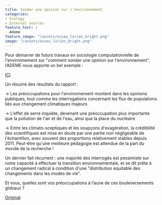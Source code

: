 ```yaml
---
title: Sonder une opinion sur l’environnement
categories:
- Ecology
- External sources
feature_text: |
  Ademe
feature_image: "/assets/ossau_lurien_bright.png"
image: "/assets/ossau_lurien_bright.png"
---
```



Pour démarrer de futurs travaux en sociologie computationnelle de l'environnement  sur  "comment sonder une opinion sur l'environnement", l’ADEME nous apporte un bel exemple  :

[ICI](https://librairie.ademe.fr/cadic/1440/rapport-representations-sociales-changement-climatique-20-vague.pdf)

Un résumé des résultats du rapport :

&rarr; Les préoccupations pour l'environnement montent dans les opinions publiques, tout comme les interrogations concernant les flux de populations liés aux changement climatiques majeurs

&rarr; L'effet de serre inquiète, devenant une préoccupation plus importante que la pollution de l'air et de l'eau, ainsi que la place du nucléaire

&rarr; Entre les climato-sceptiques et les soupçons d'exagération, la crédibilité des scientifiques est mise en doute par une partie non négligeable de l'échantillon, avec souvent des proportions relativement stables depuis 2011. Peut-être qu'une meilleure pédagogie est attendue de la part du monde de la recherche !

Un dernier fait récurrent : une majorité des interrogés est pessimiste sur notre capacité à effectuer la transition environnementale, et se dit prête à un changement radical à condition d'une "distribution équitable  des changements  dans  les  modes  de  vie".

Et vous, quelles sont vos préoccupations à l’aune de ces bouleversements globaux ?

[Original](https://www.linkedin.com/feed/update/urn:li:activity:6879000920772943872/)